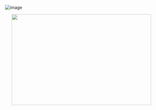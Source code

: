 ![image](https://github.com/Yosia29/Learn_Phpmyadmin/assets/160198067/d089559a-6030-402c-b7c4-d79972782658)




<p align="center">
  <img width="460" height="300" src="https://imgur.com/cAwfFdx.png">
</p>
